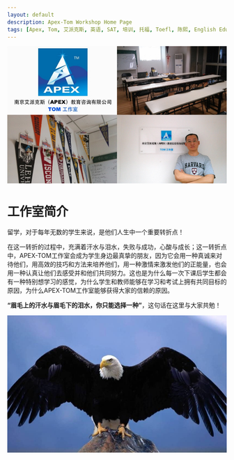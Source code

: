 ```yaml
---
layout: default
description: Apex-Tom Workshop Home Page
tags: [Apex, Tom, 艾派克斯, 英语, SAT, 培训, 托福, Toefl, 陈熙, English Education]
---
```


![Apex-Tom Workshop](/assets/img/homepage-image-04.jpg)

# 工作室简介

留学，对于每年无数的学生来说，是他们人生中一个重要转折点！  
  
在这一转折的过程中，充满着汗水与泪水，失败与成功，心酸与成长；这一转折点中，APEX-TOM工作室会成为学生身边最真挚的朋友，因为它会用一种真诚来对待他们，用高效的技巧和方法来培养他们，用一种激情来激发他们的正能量，也会用一种认真让他们去感受并和他们共同努力。这也是为什么每一次下课后学生都会有一种特别想学习的感觉，为什么学生和教师能够在学习和考试上拥有共同目标的原因，为什么APEX-TOM工作室能够获得大家的信赖的原因。  
  
**“眉毛上的汗水与眉毛下的泪水，你只能选择一种”**，这句话在这里与大家共勉！

![Bald Eagle](/assets/img/homepage-image-01.jpg)
